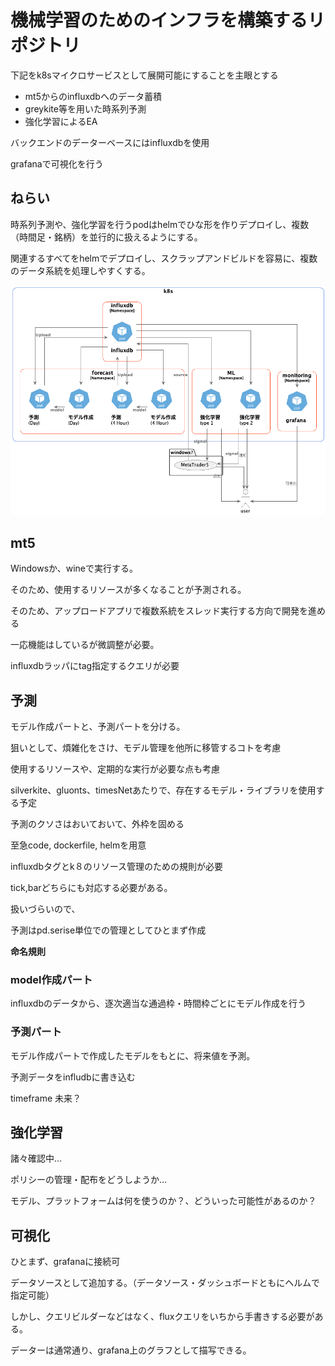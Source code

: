 # 機械学習のためのインフラを構築するリポジトリ

下記をk8sマイクロサービスとして展開可能にすることを主眼とする

- mt5からのinfluxdbへのデータ蓄積
- greykite等を用いた時系列予測
- 強化学習によるEA

バックエンドのデーターベースにはinfluxdbを使用

grafanaで可視化を行う

## ねらい

時系列予測や、強化学習を行うpodはhelmでひな形を作りデプロイし、複数（時間足・銘柄）を並行的に扱えるようにする。

関連するすべてをhelmでデプロイし、スクラップアンドビルドを容易に、複数のデータ系統を処理しやすくする。


![concept pic](docs/img/concept_k8.png)

## mt5

Windowsか、wineで実行する。

そのため、使用するリソースが多くなることが予測される。

そのため、アップロードアプリで複数系統をスレッド実行する方向で開発を進める

一応機能はしているが微調整が必要。

influxdbラッパにtag指定するクエリが必要

## 予測

モデル作成パートと、予測パートを分ける。

狙いとして、煩雑化をさけ、モデル管理を他所に移管するコトを考慮

使用するリソースや、定期的な実行が必要な点も考慮

silverkite、gluonts、timesNetあたりで、存在するモデル・ライブラリを使用する予定

予測のクソさはおいておいて、外枠を固める

至急code, dockerfile, helmを用意

influxdbタグとk８のリソース管理のための規則が必要

tick,barどちらにも対応する必要がある。

扱いづらいので、

予測はpd.serise単位での管理としてひとまず作成

**命名規則**

### model作成パート

influxdbのデータから、逐次適当な通過枠・時間枠ごとにモデル作成を行う


### 予測パート

モデル作成パートで作成したモデルをもとに、将来値を予測。

予測データをinfludbに書き込む

timeframe 未来？



## 強化学習

諸々確認中…

ポリシーの管理・配布をどうしようか…

モデル、プラットフォームは何を使うのか？、どういった可能性があるのか？

## 可視化

ひとまず、grafanaに接続可

データソースとして追加する。（データソース・ダッシュボードともにヘルムで指定可能）



しかし、クエリビルダーなどはなく、fluxクエリをいちから手書きする必要がある。

データーは通常通り、grafana上のグラフとして描写できる。
